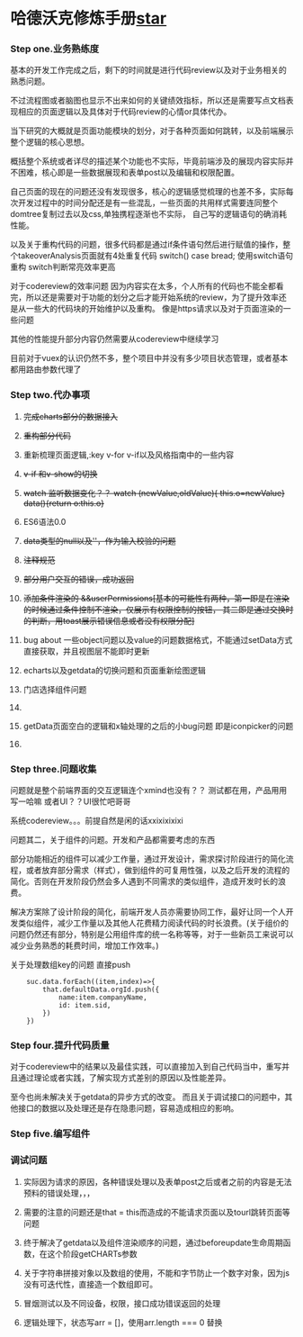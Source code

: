 # 哈德沃克修炼手册[star](http://github.com/miles97)

### Step one.业务熟练度

基本的开发工作完成之后，剩下的时间就是进行代码review以及对于业务相关的熟悉问题。

不过流程图或者脑图也显示不出来如何的关键绩效指标，所以还是需要写点文档表现相应的页面逻辑以及具体对于代码review的心情or具体代办。

当下研究的大概就是页面功能模块的划分，对于各种页面如何跳转，以及前端展示整个逻辑的核心思想。

概括整个系统或者详尽的描述某个功能也不实际，毕竟前端涉及的展现内容实际并不困难，核心即是一些数据展现和表单post以及编辑和权限配置。

自己页面的现在的问题还没有发现很多，核心的逻辑感觉梳理的也差不多，实际每次开发过程中的时间分配还是有一些混乱，一些页面的共用样式需要连同整个domtree复制过去以及css,单独携程逐渐也不实际， 自己写的逻辑语句的确消耗性能。

以及关于重构代码的问题，很多代码都是通过if条件语句然后进行赋值的操作，整个takeoverAnalysis页面就有4处重复代码
 switch() case bread; 使用switch语句重构 switch判断常亮效率更高

 对于codereview的效率问题 因为内容实在太多，个人所有的代码也不能全都看完，所以还是需要对于功能的划分之后才能开始系统的review，为了提升效率还是从一些大的代码块的开始维护以及重构。
 像是https请求以及对于页面渲染的一些问题

其他的性能提升部分内容仍然需要从codereview中继续学习

目前对于vuex的认识仍然不多，整个项目中并没有多少项目状态管理，或者基本都用路由参数代理了


### Step two.代办事项
1. ~~完成charts部分的数据接入~~

2. ~~重构部分代码~~

3. 重新梳理页面逻辑,:key  v-for v-if以及风格指南中的一些内容

4. ~~v-if 和v-show的切换~~

5. ~~watch 监听数据变化？？   watch (newValue,oldValue){ this.o=newValue}  
data(){return o:this.o}~~

6. ES6语法0.0

7. ~~data类型的null以及''，作为输入校验的问题~~

8. ~~注释规范~~

9. ~~部分用户交互的错误，成功返回~~

10. ~~添加条件渲染的 &&userPermissions[基本的可能性有两种，第一即是在渲染的时候通过条件控制不渲染，仅展示有权限控制的按钮，
其二即是通过交换时的判断，用toast展示错误信息或者没有权限分配]~~


1. bug about 一些object问题以及value的问题数据格式，不能通过setData方式直接获取，并且视图层不能即时更新

12. echarts以及getdata的切换问题和页面重新绘图逻辑

13. 门店选择组件问题

14. ~~~search按钮之后的confirm操作  直接setData完事儿~~~

15. getData页面空白的逻辑和x轴处理的之后的小bug问题  即是iconpicker的问题

16.  

### Step three.问题收集

问题就是整个前端界面的交互逻辑连个xmind也没有？？  测试都在用，产品用用写一哈嘛 或者UI？？UI很忙吧哥哥  

系统codereview。。。前提自然是闲的话xxixixixixi

问题其二，关于组件的问题。开发和产品都需要考虑的东西

部分功能相近的组件可以减少工作量，通过开发设计，需求探讨阶段进行的简化流程，或者放弃部分需求（样式），做到组件的可复用性强，以及之后开发的流程的简化。否则在开发阶段仍然会多人遇到不同需求的类似组件，造成开发时长的浪费。

解决方案除了设计阶段的简化，前端开发人员亦需要协同工作，最好让同一个人开发类似组件，减少工作量以及其他人花费精力阅读代码的时长浪费。(关于组价的问题仍然还有部分，特别是公用组件库的统一名称等等，对于一些新员工来说可以减少业务熟悉的耗费时间，增加工作效率。)

关于处理数组key的问题
直接push
```
    suc.data.forEach((item,index)=>{
        that.defaultData.orgId.push({
            name:item.companyName,
            id: item.sid,
        })
    })
```
### Step four.提升代码质量

对于codereview中的结果以及最佳实践，可以直接加入到自己代码当中，重写并且通过理论或者实践，了解实现方式差别的原因以及性能差异。

至今也尚未解决关于getdata的异步方式的改变。 而且关于调试接口的问题中，其他接口的数据以及处理还是存在隐患问题，容易造成相应的影响。

### Step five.编写组件


### 调试问题

1. 实际因为请求的原因，各种错误处理以及表单post之后或者之前的内容是无法预料的错误处理，，，

2. 需要的注意的问题还是that = this而造成的不能请求页面以及tourl跳转页面等问题

3. 终于解决了getdata以及组件渲染顺序的问题，通过beforeupdate生命周期函数，在这个阶段getCHARTs参数

4. 关于字符串拼接对象以及数组的使用，不能和字节防止一个数字对象，因为js没有可迭代性，直接造一个数组即可。

5. 冒烟测试以及不同设备，权限，接口成功错误返回的处理

6. 逻辑处理下，状态写arr = []，使用arr.length === 0 替换
